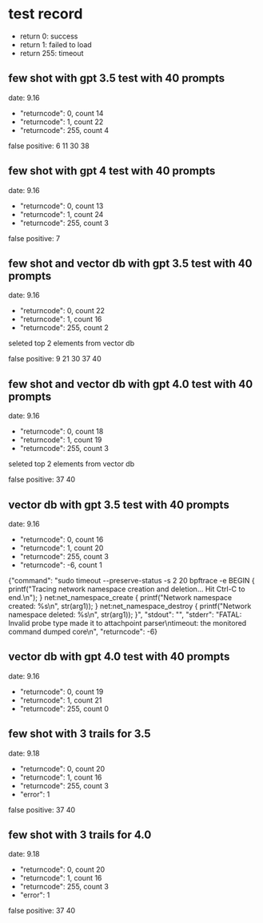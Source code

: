 # test record

- return 0: success
- return 1: failed to load
- return 255: timeout

## few shot with gpt 3.5 test with 40 prompts

date: 9.16

- "returncode": 0, count 14
- "returncode": 1, count 22
- "returncode": 255, count 4

false positive: 6 11 30 38

## few shot with gpt 4 test with 40 prompts

date: 9.16

- "returncode": 0, count 13
- "returncode": 1, count 24
- "returncode": 255, count 3

false positive: 7

## few shot and vector db with gpt 3.5 test with 40 prompts

date: 9.16

- "returncode": 0, count 22
- "returncode": 1, count 16
- "returncode": 255, count 2

seleted top 2 elements from vector db

false positive: 9 21 30 37 40

## few shot and vector db with gpt 4.0 test with 40 prompts

date: 9.16

- "returncode": 0, count 18
- "returncode": 1, count 19
- "returncode": 255, count 3

seleted top 2 elements from vector db

false positive: 37 40

## vector db with gpt 3.5 test with 40 prompts

date: 9.16

- "returncode": 0, count 16
- "returncode": 1, count 20
- "returncode": 255, count 3
- "returncode": -6, count 1

{"command": "sudo timeout --preserve-status -s 2 20 bpftrace -e BEGIN { printf(\"Tracing network namespace creation and deletion... Hit Ctrl-C to end.\\n\"); } net:net_namespace_create { printf(\"Network namespace created: %s\\n\", str(arg1)); } net:net_namespace_destroy { printf(\"Network namespace deleted: %s\\n\", str(arg1)); }", "stdout": "", "stderr": "FATAL: Invalid probe type made it to attachpoint parser\ntimeout: the monitored command dumped core\n", "returncode": -6}
  
## vector db with gpt 4.0 test with 40 prompts

date: 9.16

- "returncode": 0, count 19
- "returncode": 1, count 21
- "returncode": 255, count 0
  
## few shot with 3 trails for 3.5

date: 9.18

- "returncode": 0, count 20
- "returncode": 1, count 16
- "returncode": 255, count 3
- "error": 1

false positive: 37 40

## few shot with 3 trails for 4.0

date: 9.18

- "returncode": 0, count 20
- "returncode": 1, count 16
- "returncode": 255, count 3
- "error": 1

false positive: 37 40